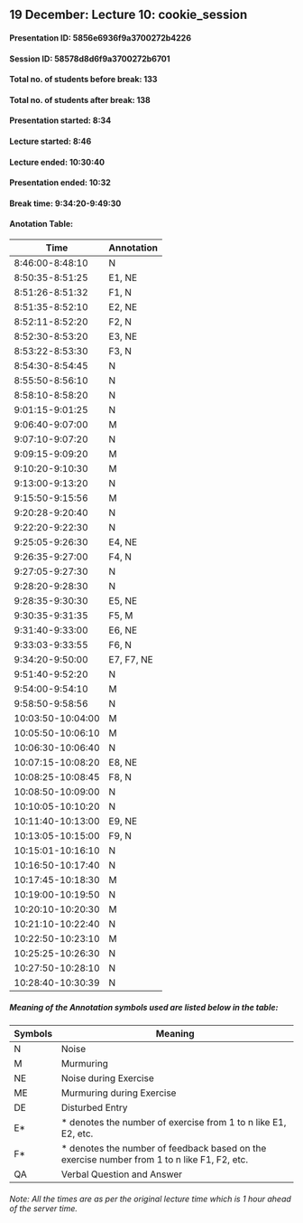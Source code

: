 ## 19 December: Lecture 10: cookie_session

#### Presentation ID: 5856e6936f9a3700272b4226
#### Session ID: 58578d8d6f9a3700272b6701

#### Total no. of students before break: 133
#### Total no. of students after break: 138

#### Presentation started: 8:34
#### Lecture started: 8:46
#### Lecture ended: 10:30:40
#### Presentation ended: 10:32
#### Break time: 9:34:20-9:49:30

#### Anotation Table:

Time | Annotation
--------------- | --------------
8:46:00-8:48:10 | N
8:50:35-8:51:25 | E1, NE
8:51:26-8:51:32 | F1, N
8:51:35-8:52:10 | E2, NE
8:52:11-8:52:20 | F2, N
8:52:30-8:53:20 | E3, NE
8:53:22-8:53:30 | F3, N
8:54:30-8:54:45 | N
8:55:50-8:56:10 | N
8:58:10-8:58:20 | N
9:01:15-9:01:25 | N
9:06:40-9:07:00 | M
9:07:10-9:07:20 | N
9:09:15-9:09:20 | M
9:10:20-9:10:30 | M
9:13:00-9:13:20 | N
9:15:50-9:15:56 | M
9:20:28-9:20:40 | N
9:22:20-9:22:30 | N
9:25:05-9:26:30 | E4, NE
9:26:35-9:27:00 | F4, N
9:27:05-9:27:30 | N
9:28:20-9:28:30 | N
9:28:35-9:30:30 | E5, NE
9:30:35-9:31:35 | F5, M
9:31:40-9:33:00 | E6, NE
9:33:03-9:33:55 | F6, N
9:34:20-9:50:00 | E7, F7, NE
9:51:40-9:52:20 | N
9:54:00-9:54:10 | M
9:58:50-9:58:56 | N
10:03:50-10:04:00 | M
10:05:50-10:06:10 | M
10:06:30-10:06:40 | N
10:07:15-10:08:20 | E8, NE
10:08:25-10:08:45 | F8, N
10:08:50-10:09:00 | N
10:10:05-10:10:20 | N
10:11:40-10:13:00 | E9, NE
10:13:05-10:15:00 | F9, N
10:15:01-10:16:10 | N
10:16:50-10:17:40 | N
10:17:45-10:18:30 | M
10:19:00-10:19:50 | N
10:20:10-10:20:30 | M
10:21:10-10:22:40 | N
10:22:50-10:23:10 | M
10:25:25-10:26:30 | N
10:27:50-10:28:10 | N
10:28:40-10:30:39 | N


##### Meaning of the Annotation symbols used are listed below in the table:

Symbols | Meaning
------- | --------
N | Noise
M | Murmuring
NE | Noise during Exercise
ME | Murmuring during Exercise
DE | Disturbed Entry
E* | * denotes the number of exercise from 1 to n like E1, E2, etc.
F* | * denotes the number of feedback based on the exercise number from 1 to n like F1, F2, etc.
QA | Verbal Question and Answer

###### Note: All the times are as per the original lecture time which is 1 hour ahead of the server time.
